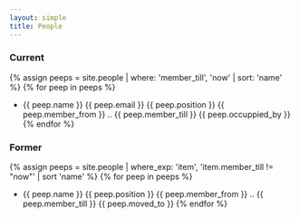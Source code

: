 ```yaml
---
layout: simple
title: People
---
```


### Current

{% assign peeps = site.people | where: 'member_till', 'now' | sort: 'name' %}
{% for peep in peeps %}
* {{ peep.name }}
  {{ peep.email }}
  {{ peep.position }}
  {{ peep.member_from }} .. {{ peep.member_till }}
  {{ peep.occuppied_by }}
{% endfor %}

### Former

{% assign peeps = site.people | where_exp: 'item', 'item.member_till  != "now"' | sort 'name' %}
{% for peep in peeps %}
* {{ peep.name }}
  {{ peep.position }}
  {{ peep.member_from }} .. {{ peep.member_till }}
  {{ peep.moved_to }}
{% endfor %}
